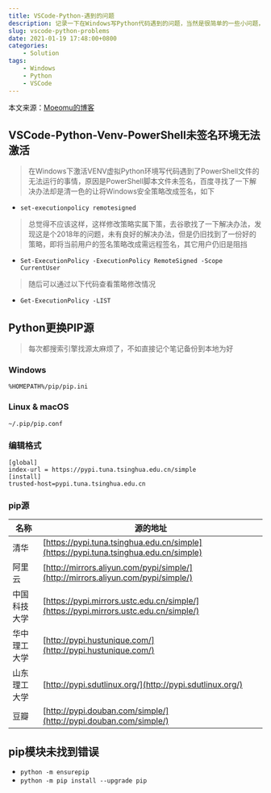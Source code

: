 ```yaml
---
title: VSCode-Python-遇到的问题
description: 记录一下在Windows写Python代码遇到的问题，当然是很简单的一些小问题，算是本地备份一下笔记
slug: vscode-python-problems
date: 2021-01-19 17:48:00+0800
categories:
    - Solution
tags:
    - Windows
    - Python
    - VSCode
---
```


本文来源：[Moeomu的博客](/p/vscode-python-problems/)

## VSCode-Python-Venv-PowerShell未签名环境无法激活

> 在Windows下激活VENV虚拟Python环境写代码遇到了PowerShell文件的无法运行的事情，原因是PowerShell脚本文件未签名，百度寻找了一下解决办法却是清一色的让将Windows安全策略改成签名，如下

- `set-executionpolicy remotesigned`

> 总觉得不应该这样，这样修改策略实属下策，去谷歌找了一下解决办法，发现这是个2018年的问题，未有良好的解决办法，但是仍旧找到了一份好的策略，即将当前用户的签名策略改成需远程签名，其它用户仍旧是阻挡

- `Set-ExecutionPolicy -ExecutionPolicy RemoteSigned -Scope CurrentUser`

> 随后可以通过以下代码查看策略修改情况

- `Get-ExecutionPolicy -LIST`

## Python更换PIP源

> 每次都搜索引擎找源太麻烦了，不如直接记个笔记备份到本地为好

### Windows

`%HOMEPATH%/pip/pip.ini`

### Linux & macOS

`~/.pip/pip.conf`

### 编辑格式

```text
[global]
index-url = https://pypi.tuna.tsinghua.edu.cn/simple
[install]
trusted-host=pypi.tuna.tsinghua.edu.cn
```

### pip源

| 名称 | 源的地址 |
| - | - |
| 清华 | [https://pypi.tuna.tsinghua.edu.cn/simple](https://pypi.tuna.tsinghua.edu.cn/simple) |
| 阿里云 | [http://mirrors.aliyun.com/pypi/simple/](http://mirrors.aliyun.com/pypi/simple/) |
| 中国科技大学 | [https://pypi.mirrors.ustc.edu.cn/simple/](https://pypi.mirrors.ustc.edu.cn/simple/) |
| 华中理工大学 | [http://pypi.hustunique.com/](http://pypi.hustunique.com/) |
| 山东理工大学 | [http://pypi.sdutlinux.org/](http://pypi.sdutlinux.org/) |
| 豆瓣 | [http://pypi.douban.com/simple/](http://pypi.douban.com/simple/) |

## pip模块未找到错误

- `python -m ensurepip`
- `python -m pip install --upgrade pip`
